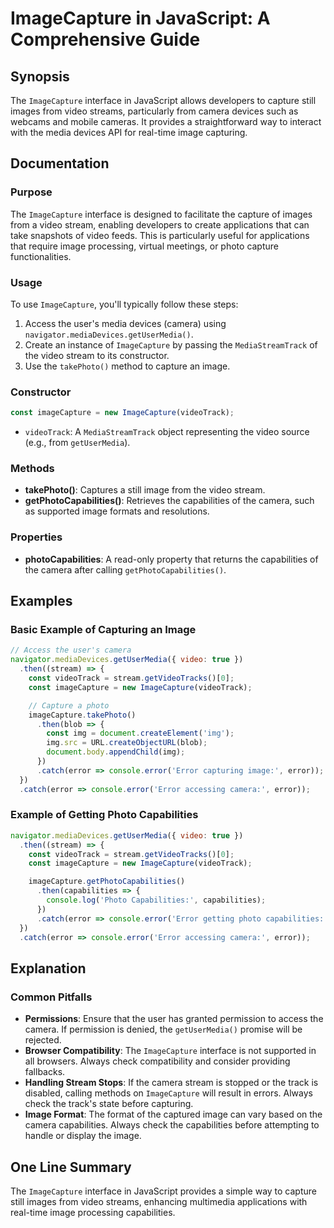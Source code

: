 <!--
Meta Description: # ImageCapture in JavaScript: A Comprehensive Guide ## Synopsis The `ImageCapture` interface in JavaScript allows developers to capture still images f...
Meta Keywords: imagecapture, error, image, camera, capabilities
-->

# ImageCapture in JavaScript: A Comprehensive Guide

## Synopsis
The `ImageCapture` interface in JavaScript allows developers to capture still images from video streams, particularly from camera devices such as webcams and mobile cameras. It provides a straightforward way to interact with the media devices API for real-time image capturing.

## Documentation

### Purpose
The `ImageCapture` interface is designed to facilitate the capture of images from a video stream, enabling developers to create applications that can take snapshots of video feeds. This is particularly useful for applications that require image processing, virtual meetings, or photo capture functionalities.

### Usage
To use `ImageCapture`, you'll typically follow these steps:
1. Access the user's media devices (camera) using `navigator.mediaDevices.getUserMedia()`.
2. Create an instance of `ImageCapture` by passing the `MediaStreamTrack` of the video stream to its constructor.
3. Use the `takePhoto()` method to capture an image.

### Constructor
```javascript
const imageCapture = new ImageCapture(videoTrack);
```
- `videoTrack`: A `MediaStreamTrack` object representing the video source (e.g., from `getUserMedia`).

### Methods
- **takePhoto()**: Captures a still image from the video stream.
- **getPhotoCapabilities()**: Retrieves the capabilities of the camera, such as supported image formats and resolutions.

### Properties
- **photoCapabilities**: A read-only property that returns the capabilities of the camera after calling `getPhotoCapabilities()`.

## Examples

### Basic Example of Capturing an Image
```javascript
// Access the user's camera
navigator.mediaDevices.getUserMedia({ video: true })
  .then((stream) => {
    const videoTrack = stream.getVideoTracks()[0];
    const imageCapture = new ImageCapture(videoTrack);

    // Capture a photo
    imageCapture.takePhoto()
      .then(blob => {
        const img = document.createElement('img');
        img.src = URL.createObjectURL(blob);
        document.body.appendChild(img);
      })
      .catch(error => console.error('Error capturing image:', error));
  })
  .catch(error => console.error('Error accessing camera:', error));
```

### Example of Getting Photo Capabilities
```javascript
navigator.mediaDevices.getUserMedia({ video: true })
  .then((stream) => {
    const videoTrack = stream.getVideoTracks()[0];
    const imageCapture = new ImageCapture(videoTrack);

    imageCapture.getPhotoCapabilities()
      .then(capabilities => {
        console.log('Photo Capabilities:', capabilities);
      })
      .catch(error => console.error('Error getting photo capabilities:', error));
  })
  .catch(error => console.error('Error accessing camera:', error));
```

## Explanation

### Common Pitfalls
- **Permissions**: Ensure that the user has granted permission to access the camera. If permission is denied, the `getUserMedia()` promise will be rejected.
- **Browser Compatibility**: The `ImageCapture` interface is not supported in all browsers. Always check compatibility and consider providing fallbacks.
- **Handling Stream Stops**: If the camera stream is stopped or the track is disabled, calling methods on `ImageCapture` will result in errors. Always check the track's state before capturing.
- **Image Format**: The format of the captured image can vary based on the camera capabilities. Always check the capabilities before attempting to handle or display the image.

## One Line Summary
The `ImageCapture` interface in JavaScript provides a simple way to capture still images from video streams, enhancing multimedia applications with real-time image processing capabilities.